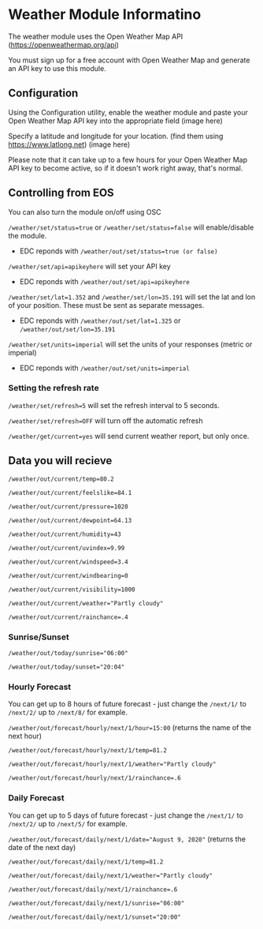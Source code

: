 # Weather Module Informatino

The weather module uses the Open Weather Map API (https://openweathermap.org/api) 

You must sign up for a free account with Open Weather Map and generate an API key to use this module. 


## Configuration

Using the Configuration utility, enable the weather module and paste your Open Weather Map API key into the appropriate field (image here)

Specify a latitude and longitude for your location. (find them using https://www.latlong.net) (image here)

Please note that it can take up to a few hours for your Open Weather Map API key to become active, so if it doesn't work right away, that's normal.

## Controlling from EOS

You can also turn the module on/off using OSC

`/weather/set/status=true` or `/weather/set/status=false` will enable/disable the module. 
		
- EDC reponds with `/weather/out/set/status=true (or false)`

`/weather/set/api=apikeyhere` will set your API key

- EDC reponds with `/weather/out/set/api=apikeyhere`

`/weather/set/lat=1.352` and `/weather/set/lon=35.191` will set the lat and lon of your position. These must be sent as separate messages.

- EDC reponds with `/weather/out/set/lat=1.325` or `/weather/out/set/lon=35.191`

`/weather/set/units=imperial` will set the units of your responses (metric or imperial)

- EDC reponds with `/weather/out/set/units=imperial` 


### Setting the refresh rate
`/weather/set/refresh=5` will set the refresh interval to 5 seconds. 

`/weather/set/refresh=OFF` will turn off the automatic refresh

`/weather/get/current=yes` will send current weather report, but only once. 

## Data you will recieve

`/weather/out/current/temp=80.2`

`/weather/out/current/feelslike=84.1`

`/weather/out/current/pressure=1020`

`/weather/out/current/dewpoint=64.13`

`/weather/out/current/humidity=43`

`/weather/out/current/uvindex=9.99`

`/weather/out/current/windspeed=3.4`

`/weather/out/current/windbearing=0`

`/weather/out/current/visibility=1000`

`/weather/out/current/weather="Partly cloudy"`

`/weather/out/current/rainchance=.4`

### Sunrise/Sunset

`/weather/out/today/sunrise="06:00"`

`/weather/out/today/sunset="20:04"`

### Hourly Forecast

You can get up to 8 hours of future forecast - just change the `/next/1/` to `/next/2/` up to `/next/8/` for example. 

`/weather/out/forecast/hourly/next/1/hour=15:00` (returns the name of the next hour)

`/weather/out/forecast/hourly/next/1/temp=81.2`

`/weather/out/forecast/hourly/next/1/weather="Partly cloudy"`

`/weather/out/forecast/hourly/next/1/rainchance=.6`

### Daily Forecast

You can get up to 5 days of future forecast - just change the `/next/1/` to `/next/2/` up to `/next/5/` for example. 

`/weather/out/forecast/daily/next/1/date="August 9, 2020"` (returns the date of the next day)

`/weather/out/forecast/daily/next/1/temp=81.2`

`/weather/out/forecast/daily/next/1/weather="Partly cloudy"`

`/weather/out/forecast/daily/next/1/rainchance=.6`

`/weather/out/forecast/daily/next/1/sunrise="06:00"`

`/weather/out/forecast/daily/next/1/sunset="20:00"`

